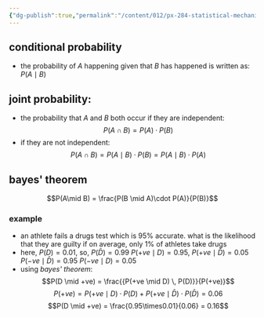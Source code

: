 ```yaml
---
{"dg-publish":true,"permalink":"/content/012/px-284-statistical-mechanics/a-probability/px-284-a4-bayes-theorem/","created":"2024-11-25T10:50:32.000+00:00","updated":"2024-11-26T13:01:20.229+00:00"}
---
```


## conditional probability
- the probability of $A$ happening given that $B$ has happened is written as: $P(A \mid B)$
## joint probability: 
- the probability that $A$ and $B$ both occur if they are independent: 
$$P(A \cap B) = P(A) \cdot P(B)$$
- if they are not independent: 
$$P(A \cap B) = P(A \mid B) \cdot P(B) = P(A \mid B) \cdot P(A)$$
## bayes' theorem
$$P(A\mid B) = \frac{P(B \mid A)\cdot P(A)}{P(B)}$$
### example
- an athlete fails a drugs test which is $95\%$ accurate. what is the likelihood that they are guilty if on average, only $1\%$ of athletes take drugs
- here, $P(D)=0.01$, so, $P(\bar D) = 0.99$
	${} P(+ve \mid D) = 0.95 {}$, 
	$P(+ve \mid \bar D) = 0.05$
	$P(-ve \mid \bar D) = 0.95$
	$P(-ve \mid D) = 0.05$
- using *bayes' theorem*: 
$$P(D \mid +ve) = \frac{{P(+ve \mid D) \, P(D)}}{P(+ve)}$$
$$P(+ve) = P(+ve \mid D) \cdot P(D) + P(+ve \mid \bar D) \cdot P(\bar D) = 0.06$$
$$P(D \mid +ve) = \frac{0.95\times0.01}{0.06} = 0.16$$
